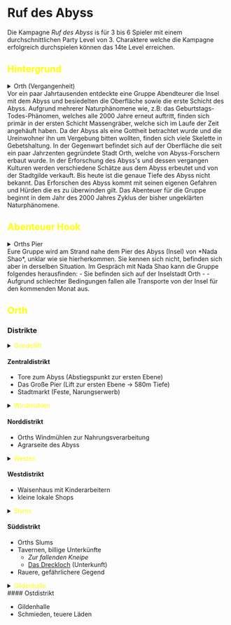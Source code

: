 # **Ruf des Abyss**

<style>
red { color: red }
yellow { color: yellow }
</style>
 Die Kampagne _Ruf des Abyss_ is für 3 bis 6 Spieler mit einem durchschnittlichen Party Level von 3. Charaktere welche die Kampagne erfolgreich durchspielen können das 14te Level erreichen.

## <a name="hintergrund"></a><yellow> Hintergrund </yellow>
<details closed>
  <summary>Orth (Vergangenheit)</summary>
  <markdown>
![Image](https://cdn.discordapp.com/attachments/1000054154070327356/1000054522284089404/orth-past.webp?width=400)
  </markdown>
</details>
 Vor ein paar Jahrtausenden entdeckte eine Gruppe Abendteurer die Insel mit dem Abyss und besiedelten die Oberfläche sowie die erste Schicht des Abyss. Aufgrund mehrerer Naturphänomene wie, z.B: das Geburtstags-Todes-Phänomen, welches alle 2000 Jahre erneut auftritt, finden sich primär in der ersten Schicht Massengräber, welche sich im Laufe der Zeit angehäuft haben. Da der Abyss als eine Gottheit betrachtet wurde und die Ureinwohner ihn um Vergebung bitten wollten, finden sich viele Skelette in Gebetshaltung. 
 In der Gegenwart befindet sich auf der Oberfläche die seit ein paar Jahrzenten gegründete Stadt Orth, welche von Abyss-Forschern erbaut wurde. In der Erforschung des Abyss's und dessen vergangen Kulturen werden verschiedene Schätze aus dem Abyss erbeutet und von der Stadtgilde verkauft. 
 Bis heute ist die genaue Tiefe des Abyss nicht bekannt. Das Erforschen des Abyss kommt mit seinen eigenen Gefahren und Hürden die es zu überwinden gilt. 
 Das Abenteuer für die Gruppe beginnt in dem Jahr des 2000 Jahres Zyklus der bisher ungeklärten Naturphänomene. 

## <yellow> Abenteuer Hook </yellow>
<details closed>
  <summary>Orths Pier</summary>
  <markdown>
![Image](https://cdn.discordapp.com/attachments/1000054154070327356/1000054522690932846/orth-pier.webp?width=400)
  </markdown>
</details>
Eure Gruppe wird am Strand nahe dem Pier des Abyss (Insel) von *Nada Shao*, unklar wie sie hierherkommen. Sie kennen sich nicht, befinden sich aber in derselben Situation. Im Gespräch mit Nada Shao kann die Gruppe folgendes herausfinden:
- Sie befinden sich auf der Inselstadt Orth
- 
- Aufgrund schlechter Bedingungen fallen alle Transporte von der Insel für den kommenden Monat aus.


## <yellow> Orth </yellow>
### Distrikte

<details closed>
  <summary><yellow>Gondellift</yellow></summary>
  <markdown>
![Image](https://cdn.discordapp.com/attachments/1000054154070327356/1000054499911667742/orth-lift.webp?width=200)
  </markdown>
</details>

#### Zentraldistrikt
  - Tore zum Abyss (Abstiegspunkt zur ersten Ebene)
  - Das Große Pier (Lift zur ersten Ebene -> 580m Tiefe)
  - Stadtmarkt (Feste, Narungserwerb)

<details closed>
  <summary><yellow>Windmühlen</yellow></summary>
  <markdown>
![Image](https://cdn.discordapp.com/attachments/1000054154070327356/1000054549656125480/orth-windmill.webp?width=200)
  </markdown>
</details>

#### Norddistrikt

  - Orths Windmühlen zur Nahrungsverarbeitung
  - Agrarseite des Abyss

<details closed>
  <summary><yellow>Westen</yellow></summary>
  <markdown>
![Image](https://cdn.discordapp.com/attachments/1000054154070327356/1000054501903966258/orth-orphan3.webp?width=200)
  </markdown>
</details>

#### Westdistrikt

  - Waisenhaus mit Kinderarbeitern
  - kleine lokale Shops

<details closed>
  <summary><yellow>Slums</yellow></summary>
  <markdown>
![Image](https://cdn.discordapp.com/attachments/1000054154070327356/1000054528831402004/orth-slum2.webp?width=200)
  </markdown>
</details>

#### Süddistrikt

  - Orths Slums
  - Tavernen, billige Unterkünfte
    - _Zur fallenden Kneipe_
    - [Das Dreckloch](@note/InteressanteOrte.md) (Unterkunft)
  - Rauere, gefährlichere Gegend

<details closed>
  <summary><yellow>Gildenhalle</yellow></summary>
  <markdown>
![Image](https://cdn.discordapp.com/attachments/1000054154070327356/1000054499131523082/orth-guild.webp?width=200)
  </markdown>
</details>
#### Ostdistrikt

  - Gildenhalle
  - Schmieden, teuere Läden
